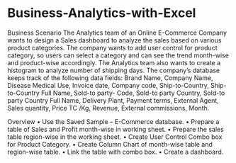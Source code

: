 # Business-Analytics-with-Excel

Business Scenario
The Analytics team of an Online E-Commerce Company wants to design a Sales dashboard to analyze the sales based on various product categories. The company wants to add user control for product category, so users can select a category and can see the trend month-wise and product-wise accordingly. 
The Analytics team also wants to create a histogram to analyze number of shipping days.
The company’s database keeps track of the following data fields:
Brand Name, Company Name, Disease Medical Use, Invoice date, Company code, Ship-to-Country, Ship-to-Country Full Name, Sold-to party- Code, Sold-to party Country, Sold-to party Country Full Name, Delivery Plant,	Payment terms,	External Agent,	Sales quantity,	Price TC /Kg, Revenue, External commissions, Month.

Overview
•	Use the Saved Sample – E-Commerce database.
•	Prepare a table of Sales and Profit month-wise in working sheet.
•	Prepare the sales table region-wise in the working sheet.
•	Create User Control Combo box for Product Category.
•	Create Column Chart of month-wise table and region-wise table. 
•	Link the table with combo box.
•	Create a dashboard.
